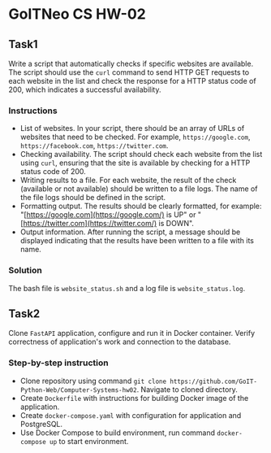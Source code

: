 # GoITNeo CS HW-02

## Task1

Write a script that automatically checks if specific websites are available.
The script should use the `curl` command to send HTTP GET requests to each website in the list and check the response for a HTTP status code of 200, which indicates a successful availability.

### Instructions

* List of websites. In your script, there should be an array of URLs of websites that need to be checked. For example, `https://google.com`, `https://facebook.com`, `https://twitter.com`.
* Checking availability. The script should check each website from the list using `curl`, ensuring that the site is available by checking for a HTTP status code of 200.
* Writing results to a file. For each website, the result of the check (available or not available) should be written to a file logs. The name of the file logs should be defined in the script.
* Formatting output. The results should be clearly formatted, for example: "[https://google.com](https://google.com/) is UP" or "[https://twitter.com](https://twitter.com/) is DOWN".
* Output information. After running the script, a message should be displayed indicating that the results have been written to a file with its name.

### Solution

The bash file is `website_status.sh` and a log file is `website_status.log`.

## Task2

Clone `FastAPI` application, configure and run it in Docker container. Verify correctness of application's work and connection to the database.

### Step-by-step instruction
 * Clone repository using command `git clone https://github.com/GoIT-Python-Web/Computer-Systems-hw02`. Navigate to cloned directory.
 * Create `Dockerfile` with instructions for building Docker image of the application.
 * Create `docker-compose.yaml` with configuration for application and PostgreSQL.
 * Use Docker Compose to build environment, run command `docker-compose up` to start environment.
